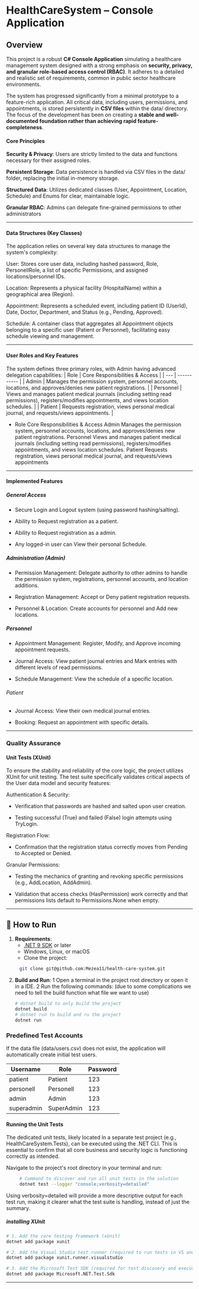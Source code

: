 # HealthCareSystem – Console Application

## Overview

This project is a robust **C# Console Application** simulating a healthcare management system designed with a strong emphasis on **security, privacy, 
and granular role-based access control (RBAC)**. It adheres to a detailed and realistic set of requirements, common in public sector healthcare environments.

The system has progressed significantly from a minimal prototype to a feature-rich application. All critical data, including users, permissions, and appointments, 
is stored persistently in **CSV files** within the data/ directory. The focus of the development has been on creating a 
**stable and well-documented foundation rather than achieving rapid feature-completeness**.

#### Core Principles
**Security & Privacy**: Users are strictly limited to the data and functions necessary for their assigned roles.

**Persistent Storage**: Data persistence is handled via CSV files in the data/ folder, replacing the initial in-memory storage.

**Structured Data**: Utilizes dedicated classes (User, Appointment, Location, Schedule) and Enums for clear, maintainable logic.

**Granular RBAC**: Admins can delegate fine-grained permissions to other administrators

---

#### Data Structures (Key Classes)
The application relies on several key data structures to manage the system's complexity:

User: Stores core user data, including hashed password, Role, PersonellRole, a list of specific Permissions, and assigned locations/personnel IDs.

Location: Represents a physical facility (HospitalName) within a geographical area (Region).

Appointment: Represents a scheduled event, including patient ID (UserId), Date, Doctor, Department, and Status (e.g., Pending, Approved).

Schedule: A container class that aggregates all Appointment objects belonging to a specific user (Patient or Personnel), facilitating easy schedule viewing and management.

---

#### User Roles and Key Features
The system defines three primary roles, with Admin having advanced delegation capabilities:
| Role | Core Responsibilities & Access |
| --- | ----------- |
| Admin | Manages the permission system, personnel accounts, locations, and approves/denies new patient registrations. |
| Personnel | Views and manages patient medical journals (including setting read permissions), registers/modifies appointments, and views location schedules. |
| Patient | Requests registration, views personal medical journal, and requests/views appointments. |

- Role	Core Responsibilities & Access
Admin	Manages the permission system, personnel accounts, locations, and approves/denies new patient registrations.
Personnel	Views and manages patient medical journals (including setting read permissions), registers/modifies appointments, and views location schedules.
Patient	Requests registration, views personal medical journal, and requests/views appointments

---
####  Implemented Features
##### General Access
- Secure Login and Logout system (using password hashing/salting).

- Ability to Request registration as a patient.

- Ability to Request registration as a admin.

- Any logged-in user can View their personal Schedule.

##### Administration (Admin)
- Permission Management: Delegate authority to other admins to handle the permission system, registrations, personnel accounts, and location additions.

- Registration Management: Accept or Deny patient registration requests.

- Personnel & Location: Create accounts for personnel and Add new locations.

##### Personnel
- Appointment Management: Register, Modify, and Approve incoming appointment requests.

- Journal Access: View patient journal entries and Mark entries with different levels of read permissions.

- Schedule Management: View the schedule of a specific location.

###### Patient
- Journal Access: View their own medical journal entries.

- Booking: Request an appointment with specific details.

---
### Quality Assurance
#### Unit Tests (XUnit)
To ensure the stability and reliability of the core logic, the project utilizes XUnit for unit testing. The test suite specifically validates critical aspects of the User data model and security features:

Authentication & Security:

- Verification that passwords are hashed and salted upon user creation.

- Testing successful (True) and failed (False) login attempts using TryLogin.

Registration Flow:

- Confirmation that the registration status correctly moves from Pending to Accepted or Denied.

Granular Permissions:

- Testing the mechanics of granting and revoking specific permissions (e.g., AddLocation, AddAdmin).

- Validation that access checks (HasPermission) work correctly and that permissions lists default to Permissions.None when empty.


---

## 🚀 How to Run

1. **Requirements**:
   - [.NET 9 SDK](https://dotnet.microsoft.com/en-us/download/dotnet/9.0) or later
   - Windows, Linux, or macOS
   - Clone the project:
```bash
     git clone git@github.com:Mezea11/health-care-system.git
```
2. **Build and Run**:
   1 Open a terminal in the project root directory or open it in a IDE.
    2 Run the following commands: (due to some complications we need to tell the build function what file we want to use)
     ```bash
     # dotnet build to only build the project
    dotnet build 
    # dotnet run to build and ru the project
    dotnet run
     ```

### Predefined Test Accounts

If the data file (data/users.csv) does not exist, the application will automatically create initial test users.

| Username | Role | Password|
| --- | ----------- | ------ |
| patient | Patient | 123 |
| personell | Personell | 123 |
| admin | Admin | 123 |
| superadmin | SuperAdmin | 123 |


#### Running the Unit Tests
The dedicated unit tests, likely located in a separate test project (e.g., HealthCareSystem.Tests), can be executed using the .NET CLI. This is essential to confirm that all core business and security logic is functioning correctly as intended.

Navigate to the project's root directory in your terminal and run:

```bash
     # Command to discover and run all unit tests in the solution
     dotnet test --logger "console;verbosity=detailed"
```
Using verbosity=detailed will provide a more descriptive output for each test run, making it clearer what the test suite is handling, instead of just the summary.

<!-- 1. Open the project in **Visual Studio** or another C# IDE.
2. dotnet build
3. dotnet run -->

##### installing XUnit 

```bash
# 1. Add the core testing framework (xUnit)
dotnet add package xunit

# 2. Add the Visual Studio test runner (required to run tests in VS and with 'dotnet test')
dotnet add package xunit.runner.visualstudio

# 3. Add the Microsoft Test SDK (required for test discovery and execution)
dotnet add package Microsoft.NET.Test.Sdk

```

---
